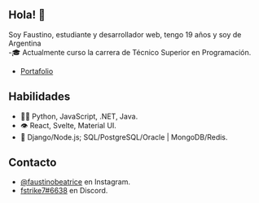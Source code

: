 ## Hola! 👋
Soy Faustino, estudiante y desarrollador web, tengo 19 años y soy de Argentina <br/>
-🎓 Actualmente curso la carrera de Técnico Superior en Programación.
- [Portafolio](https://fstrike7.github.io/portafolio/index.html)

## Habilidades
- 👨‍💻 Python, JavaScript, .NET, Java.
- 👁️ React, Svelte, Material UI.
- 💽 Django/Node.js; SQL/PostgreSQL/Oracle | MongoDB/Redis.

## Contacto
- [@faustinobeatrice](https://www.instagram.com/faustinobeatrice/) en Instagram.
- [fstrike7#6638](./) en Discord.
